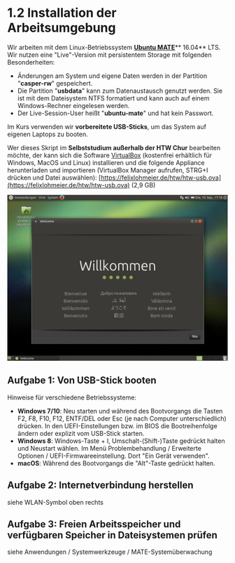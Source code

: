 # 1.2 Installation der Arbeitsumgebung

Wir arbeiten mit dem Linux-Betriebssystem [**Ubuntu MATE**](https://ubuntu-mate.org/)** 16.04** LTS. Wir nutzen eine "Live"-Version mit persistentem Storage mit folgenden Besonderheiten:

* Änderungen am System und eigene Daten werden in der Partition "**casper-rw**" gespeichert.
* Die Partition "**usbdata**" kann zum Datenaustausch genutzt werden. Sie ist mit dem Dateisystem NTFS formatiert und kann auch auf einem Windows-Rechner eingelesen werden.
* Der Live-Session-User heißt "**ubuntu-mate**" und hat kein Passwort.

Im Kurs verwenden wir **vorbereitete USB-Sticks**, um das System auf eigenen Laptops zu booten.

Wer dieses Skript im **Selbststudium außerhalb der HTW Chur** bearbeiten möchte, der kann sich die Software [VirtualBox](https://www.virtualbox.org/wiki/Downloads) \(kostenfrei erhältlich für Windows, MacOS und Linux\) installieren und die folgende Appliance herunterladen und importieren \(VirtualBox Manager aufrufen, STRG+I drücken und Datei auswählen\): [https://felixlohmeier.de/htw/htw-usb.ova](https://felixlohmeier.de/htw/htw-usb.ova) \(2,9 GB\)

![](/images/willkommen.png)

## Aufgabe 1: Von USB-Stick booten

Hinweise für verschiedene Betriebssysteme:

* **Windows 7/10**: Neu starten und während des Bootvorgangs die Tasten F2, F8, F10, F12, ENTF/DEL oder Esc \(je nach Computer unterschiedlich\) drücken. In den UEFI-Einstellungen bzw. im BIOS die Bootreihenfolge ändern oder explizit vom USB-Stick starten.
* **Windows 8**: Windows-Taste + I, Umschalt-\(Shift-\)Taste gedrückt halten und Neustart wählen. Im Menü Problembehandlung / Erweiterte Optionen / UEFI-Firmwareeinstellung. Dort "Ein Gerät verwenden".
* **macOS**: Während des Bootvorgangs die "Alt"-Taste gedrückt halten.

## Aufgabe 2: Internetverbindung herstellen

siehe WLAN-Symbol oben rechts

## Aufgabe 3: Freien Arbeitsspeicher und verfügbaren Speicher in Dateisystemen prüfen

siehe Anwendungen / Systemwerkzeuge / MATE-Systemüberwachung

